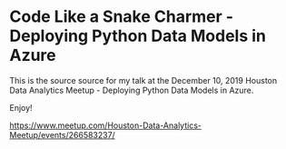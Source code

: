 # Code Like a Snake Charmer - Deploying Python Data Models in Azure

This is the source source for my talk at the December 10, 2019 Houston Data Analytics Meetup - Deploying Python Data Models in Azure.

Enjoy!

https://www.meetup.com/Houston-Data-Analytics-Meetup/events/266583237/
 
